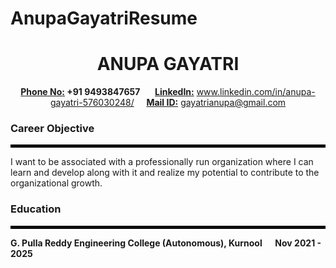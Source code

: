 # AnupaGayatriResume
<p>
  <h1 align ="center"> ANUPA GAYATRI </h1>
</p>
<p align="center">
  <b><u>Phone No:</u> +91 9493847657</b> &nbsp;&nbsp;&nbsp;&nbsp;
<b><u>LinkedIn:</u></b> <a href="https://www.linkedin.com/in/anupa-gayatri-576030248/">www.linkedin.com/in/anupa-gayatri-576030248/</a> &nbsp;&nbsp;&nbsp;
<b><u>Mail ID:</u></b> <a href="mailto:gayatrianupa@gmail.com">gayatrianupa@gmail.com</a>
</p>
<p>
  <h3>Career Objective</h3>
<hr style="border: 2px solid black;">
  <p> I want to be associated with a professionally run organization where I can learn and develop along with it and
 realize my potential to contribute to the organizational growth.</p>
</p>
<p>
  <h3>Education</h3>
<hr style="border: 2px solid black;">
  <p><b>G. Pulla Reddy Engineering College (Autonomous), Kurnool &emsp; Nov 2021 -  2025</b></p><br>
</p>
